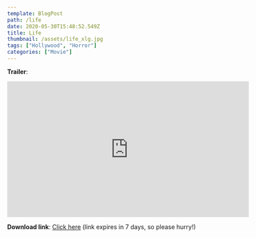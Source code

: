 ```yaml
---
template: BlogPost
path: /life
date: 2020-05-30T15:48:52.549Z
title: Life
thumbnail: /assets/life_xlg.jpg
tags: ["Hollywood", "Horror"]
categories: ["Movie"]
---
```

**Trailer**:

<iframe width="560" height="315" src="https://www.youtube-nocookie.com/embed/cuA-xqBw4jE" frameborder="0" allow="accelerometer; autoplay; encrypted-media; gyroscope; picture-in-picture" allowfullscreen></iframe>

**Download link**: [Click here](https://we.tl/t-uC7ceHiQ2v) (link expires in 7 days, so please hurry!)
